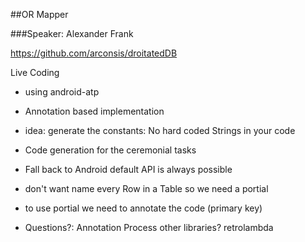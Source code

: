 ##OR Mapper

###Speaker: Alexander Frank

https://github.com/arconsis/droitatedDB

Live Coding

- using android-atp
- Annotation based implementation
- idea: generate the constants: No hard coded Strings in your code
- Code generation for the ceremonial tasks
- Fall back to Android default API is always possible
- don't want name every Row in a Table so we need a portial
- to use portial we need to annotate the code (primary key)

- Questions?: Annotation Process other libraries? 
retrolambda 

